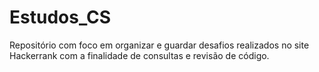 # Estudos_CS

Repositório com foco em organizar e guardar desafios realizados no site Hackerrank com a finalidade de consultas e revisão de código.
